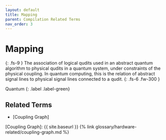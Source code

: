 ```yaml
---
layout: default
title: Mapping
parent: Compilation Related Terms
nav_order: 3
---
```


# Mapping
{: .fs-9 }
The association of logical qudits used in an abstract quantum algorithm to physical qudits in a quantum system, under constraints of the physical coupling. In quantum computing, this is the relation of abstract signal lines to physical signal lines connected to a qudit.
{: .fs-6 .fw-300 }

Quantum
{: .label .label-green}

<!-- ## Full Definition

tbd. -->

<!-- ## Examples

- -->

<!-- ## Synonyms

- -->

## Related Terms

- [Coupling Graph]
 
<!-- ## Sources
1.  -->
[Coupling Graph]: {{ site.baseurl }} {% link glossary/hardware-related/coupling-graph.md %}
